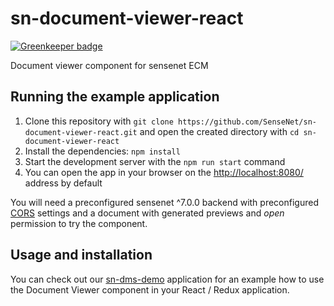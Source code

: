 # sn-document-viewer-react

[![Greenkeeper badge](https://badges.greenkeeper.io/SenseNet/sn-document-viewer-react.svg)](https://greenkeeper.io/)

Document viewer component for sensenet ECM

## Running the example application

1. Clone this repository with ``git clone https://github.com/SenseNet/sn-document-viewer-react.git`` and open the created directory with ``cd sn-document-viewer-react``
1. Install the dependencies: ``npm install``
1. Start the development server with the ``npm run start`` command
1. You can open the app in your browser on the [http://localhost:8080/](http://localhost:8080/) address by default

You will need a preconfigured sensenet ^7.0.0 backend with preconfigured [CORS](https://community.sensenet.com/docs/cors/) settings and a document with generated previews and *open* permission to try the component.

## Usage and installation

You can check out our [sn-dms-demo](https://github.com/SenseNet/sn-dms-demo) application for an example how to use the Document Viewer component in your React / Redux application.